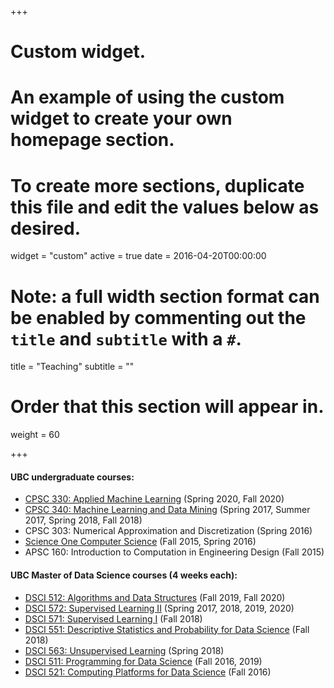 +++
# Custom widget.
# An example of using the custom widget to create your own homepage section.
# To create more sections, duplicate this file and edit the values below as desired.
widget = "custom"
active = true
date = 2016-04-20T00:00:00

# Note: a full width section format can be enabled by commenting out the `title` and `subtitle` with a `#`.
title = "Teaching"
subtitle = ""

# Order that this section will appear in.
weight = 60

+++

#### UBC undergraduate courses:

- [CPSC 330: Applied Machine Learning](https://github.com/ubc-cs/cpsc330) (Spring 2020, Fall 2020)
- [CPSC 340: Machine Learning and Data Mining](https://www.students.cs.ubc.ca/~cs-340/) (Spring 2017, Summer 2017, Spring 2018, Fall 2018) 
- CPSC 303: Numerical Approximation and Discretization (Spring 2016)
- [Science One Computer Science](https://www.cs.ubc.ca/~mgelbart/courses/ScienceOneCS/) (Fall 2015, Spring 2016) 
- APSC 160: Introduction to Computation in Engineering Design (Fall 2015)

#### UBC Master of Data Science courses (4 weeks each):

- [DSCI 512: Algorithms and Data Structures](https://github.com/UBC-MDS/DSCI_512_alg-data-struct) (Fall 2019, Fall 2020)
- [DSCI 572: Supervised Learning II](https://github.com/UBC-MDS/DSCI_572_sup-learn-2) (Spring 2017, 2018, 2019, 2020)
- [DSCI 571: Supervised Learning I](https://github.com/UBC-MDS/DSCI_571_sup-learn-1) (Fall 2018)
- [DSCI 551: Descriptive Statistics and Probability for Data Science](https://github.com/UBC-MDS/DSCI_551_stat-prob-dsci) (Fall 2018)
- [DSCI 563: Unsupervised Learning](https://github.com/UBC-MDS/DSCI_563_unsup-learn) (Spring 2018)
- [DSCI 511: Programming for Data Science](https://github.com/UBC-MDS/DSCI_511_prog-dsci) (Fall 2016, 2019)
- [DSCI 521: Computing Platforms for Data Science](https://github.com/UBC-MDS/DSCI_521_platforms-dsci) (Fall 2016)

